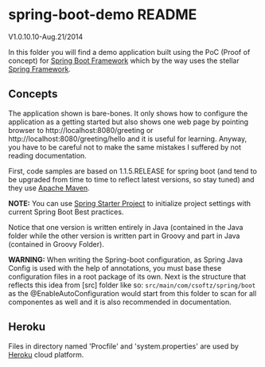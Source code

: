 spring-boot-demo README
=======================
V1.0.10.10-Aug.21/2014

In this folder you will find a demo application built using the PoC (Proof of concept) 
for [Spring Boot Framework](http://projects.spring.io/spring-boot/ "Spring Boot Framework") which by the 
way uses the stellar [Spring Framework](http://projects.spring.io/spring-framework/ "Spring Framework").

Concepts
--------
The application shown is bare-bones. It only shows how to configure the application as a getting started but also shows one web page by 
pointing browser to http://localhost:8080/greeting or http://localhost:8080/greeting/hello and it is useful for learning.
Anyway, you have to be careful not to make the same mistakes I suffered by not reading documentation.

First, code samples are based on 1.1.5.RELEASE for spring boot (and tend to be upgraded from time to time to reflect latest versions, so 
stay tuned) and they use [Apache Maven](http://maven.apache.org/ "Apache Maven").

<b>NOTE:</b> You can use [Spring Starter Project](http://start.spring.io/ "Spring Starter Project") to initialize project settings with current
Spring Boot Best practices.

Notice that one version is written entirely in Java (contained in the Java folder while the other version is written part in Groovy and part in Java (contained in Groovy Folder).

<b>WARNING:</b> When writing the Spring-boot configuration, as Spring Java Config is used with the help of annotations, you must base these
configuration files in a root package of its own. Next is the structure that reflects this idea from [src] folder like so: `src/main/com/csoftz/spring/boot` as the 
@EnableAutoConfiguration would start from this folder to scan for all componentes as well and it is also recommended in documentation.

Heroku
------
Files in directory named 'Procfile' and 'system.properties' are used by [Heroku](https://www.heroku.com/) cloud platform.
